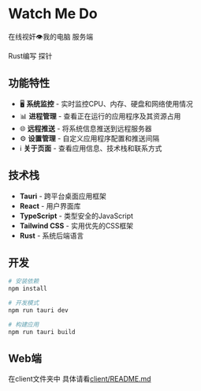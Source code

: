 # Watch Me Do

在线视奸👁我的电脑 服务端

Rust编写 探针

## 功能特性

- 🖥️ **系统监控** - 实时监控CPU、内存、硬盘和网络使用情况
- 📊 **进程管理** - 查看正在运行的应用程序及其资源占用
- 🌐 **远程推送** - 将系统信息推送到远程服务器
- ⚙️ **设置管理** - 自定义应用程序配置和推送间隔
- ℹ️ **关于页面** - 查看应用信息、技术栈和联系方式

## 技术栈

- **Tauri** - 跨平台桌面应用框架
- **React** - 用户界面库
- **TypeScript** - 类型安全的JavaScript
- **Tailwind CSS** - 实用优先的CSS框架
- **Rust** - 系统后端语言

## 开发

```bash
# 安装依赖
npm install

# 开发模式
npm run tauri dev

# 构建应用
npm run tauri build
```

## Web端

在client文件夹中 具体请看[client/README.md](client/README.md)